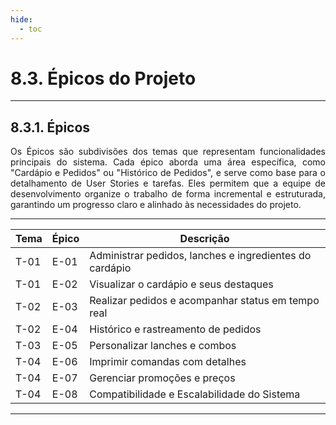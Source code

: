 ```yaml
---
hide:
  - toc
---
```


# 8.3. Épicos do Projeto
___________________________________________________________________________________

## 8.3.1. Épicos

<div style="text-align: justify">
Os Épicos são subdivisões dos temas que representam funcionalidades principais do sistema. Cada épico aborda uma área específica, como "Cardápio e Pedidos" ou "Histórico de Pedidos", e serve como base para o detalhamento de User Stories e tarefas. Eles permitem que a equipe de desenvolvimento organize o trabalho de forma incremental e estruturada, garantindo um progresso claro e alinhado às necessidades do projeto.
</div>

___________________________________________________________________________________

|  **Tema**  | **Épico**  | **Descrição**                                                  |
|------------|------------|----------------------------------------------------------------|
|   T-01     |   E-01     | Administrar pedidos, lanches e ingredientes do cardápio        |
|   T-01     |   E-02     | Visualizar o cardápio e seus destaques                         |   
|   T-02     |   E-03     | Realizar pedidos e acompanhar status em tempo real             |
|   T-02     |   E-04     | Histórico e rastreamento de pedidos                            |
|   T-03     |   E-05     | Personalizar lanches e combos                                  |   
|   T-04     |   E-06     | Imprimir comandas com detalhes                                 |
|   T-04     |   E-07     | Gerenciar promoções e preços                                   |
|   T-04     |   E-08     | Compatibilidade e Escalabilidade do Sistema                    |

___________________________________________________________________________________